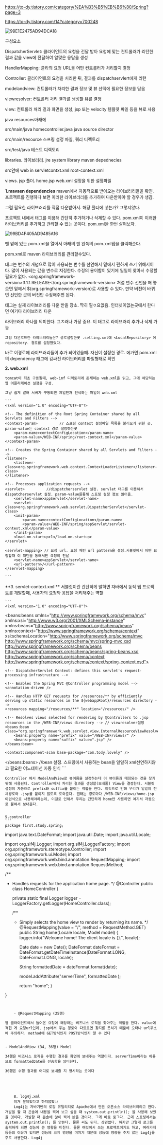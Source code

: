 https://to-dy.tistory.com/category/%EA%B3%B5%EB%B6%80/Spring?page=3


https://to-dy.tistory.com/14?category=700248


![99E1E2475AD94DCA18](https://user-images.githubusercontent.com/75001605/166569793-354f3ddc-f4da-47fe-a519-26322cc9b53f.png)


구성요소 

DispatcherServlet: 클라이언트의 요청을 전달 받아 요청에 맞는 컨트롤러가 리턴한 결과 값을 view에 전달하여 알맞은 응답을 생성


HandlerMapping: 클라의 요청 URL을 어떤 컨트롤러가 처리할지 결정


Controller: 클라이언트의 요청을 처리한 뒤, 결과를 dispatchservlert에게 리턴

modelandview: 컨트롤러가 처리한 결과 정보 및 뷰 선택에 필요한 정보를 담음

viewresolver: 컨트롤러 처리 결과를 생성할 뷰를 결정

view: 컨트롤러 처리 결과 화면을 생성, jsp 또는 velocity 템플릿 파일 등을 뷰로 사용

java resources아래에 

src/main/java
homecontroller.java java source director

src/main/resource 스프링 설정 파일, 쿼리 디렉토리

src/test/java 테스트 디렉토리

libraries. 라이브러리. 
jre system library
maven depednecies


src안에 web in servletcontxt.xml
root-context.xml

views. jsp 폴더.
home.jsp
web.xml 설정을 위한 설정파일


**1.mavaen dependencies**
maven에서 자동적으로 받아오는 라이브러리들을 확인. 프로젝트를 진행하다 보면 이러한 라이브러리를 추가하여 다운받아야 할 경우가 생김.

그럼 필요한 라이브러리를 직접 다운받아서. 해당 폴더에 넣는가? 그렇지않다.

프로젝트 내에서 태그를 이용해 간단히 추가하거나 삭제할 수 있다. pom.xml이 이러한 라이브러리를 추가하고 관리할 수 있는 곳이다. pom.xml을 한번 살펴보자.

![99BD4F405AD9485A16](https://user-images.githubusercontent.com/75001605/166571544-7e22c455-11fd-4548-a3bb-fe23a0a2fe33.png)


맨 밑에 있는 pom.xml을 열어서 아래의 맨 왼쪽의 pom.xml탭을 클릭해준다.

pom.xml로 maven 라이브러리를 관리할수있다.

<properties></properties> 태그는 변수의 개념으로 많이 사용되는 변수를 선언해서 밑에서 편하게 쓰기 위해서이다. 많이 사용되는 값을 변수로 지정한다. 수정의 용이함이 있기에 일일이 찾아서 수정할 필요가 없다. <org.springframework-version>3.1.1.RELEASE</org.springframework-version> 처럼 변수 선언을 해 놓으면 밑에서 ${org.springframework-version}로 사용할 수 있다. 만약 버전이 바뀌면 선언한 곳의 버전만 수정해주면 된다.


<repository> 태그는 실제 라이브러리를 다운 받을 장소. 딱히 필ㅇ요없음. 인터넷이없는곳에서 한다면 여기다 라이브러리 다운
  
  <dependency> 라이브러리 하나를 의미한다. 그ㅈ러나 가장 중요. 이 태그로 라이브러리 추가나 삭제 가능
    
   
    그럼 다운로드한 라이브러리들은? 경로설정한곳 .setting.xml에 <LocalRepository> 에 repository. 경로를 설정했었다. 

    
   바로 이경로에 라이브러리들이 추가 되어있을때. 자신이 설정한 경로. 에가면 pom.xml의 dependency 태그에 감싸진 라이브러리를 파일형태로 확인
    


**2. web.xml**
    
    tomcat이 최초 구동될때, web-inf 디렉토리에 존재하는 web.xml을 읽고, 그에 해당하는 웹 어플리케이션 설정을 구성.
    
    그냥 쉽게 말해 서버가 구동되면 제일먼저 인식하는 파일이 web.xml
    
    ```
    <?xml version="1.0" encoding="UTF-8"?>
<web-app version="2.5" xmlns="http://java.sun.com/xml/ns/javaee"
    xmlns:xsi="http://www.w3.org/2001/XMLSchema-instance"
    xsi:schemaLocation="http://java.sun.com/xml/ns/javaee http://java.sun.com/xml/ns/javaee/web-app_2_5.xsd">
 
    <!-- The definition of the Root Spring Container shared by all Servlets and Filters -->
    <context-param>          // 스프링 context 설정파일 목록을 불러오기 위한 곳. param-value는 context 경로 설정하는곳
        <param-name>contextConfigLocation</param-name>
        <param-value>/WEB-INF/spring/root-context.xml</param-value>
    </context-param>
 
    <!-- Creates the Spring Container shared by all Servlets and Filters -->
    <listener>
        <listener-class>org.springframework.web.context.ContextLoaderListener</listener-class>
    </listener>
 
    <!-- Processes application requests -->
    <servlet>          //dispatcherservlet 설정. servlet 태그를 이용해서 dispatcherservlet 설정. param-value를통해 스프링 설정 정보 읽어옴.
        <servlet-name>appServlet</servlet-name>
        <servlet-class>org.springframework.web.servlet.DispatcherServlet</servlet-class>
        <init-param>
            <param-name>contextConfigLocation</param-name>
            <param-value>/WEB-INF/spring/appServlet/servlet-context.xml</param-value>
        </init-param>
        <load-on-startup>1</load-on-startup>
    </servlet>
        
    <servlet-mapping> // 요청 url. 요청 패턴 url pattern을 설정.서블릿에서 어떤 요청할때 이 패턴을 통해서만 요청이 전달
        <servlet-name>appServlet</servlet-name>
        <url-pattern>/</url-pattern>
    </servlet-mapping>
 
</web-app>
    
    ```
    
    
 **3. servlet-context.xml **
   서블릿이란 간단하게 말하면 자바에서 동적 웹 프로젝트를 개발할때, 사용자의 요청와 응답을 처리해주는 역할
    
    ```
    <?xml version="1.0" encoding="UTF-8"?>
<beans:beans xmlns="http://www.springframework.org/schema/mvc"
    xmlns:xsi="http://www.w3.org/2001/XMLSchema-instance"
    xmlns:beans="http://www.springframework.org/schema/beans"
    xmlns:context="http://www.springframework.org/schema/context"
    xsi:schemaLocation="http://www.springframework.org/schema/mvc http://www.springframework.org/schema/mvc/spring-mvc.xsd
        http://www.springframework.org/schema/beans http://www.springframework.org/schema/beans/spring-beans.xsd
        http://www.springframework.org/schema/context http://www.springframework.org/schema/context/spring-context.xsd">
 
    <!-- DispatcherServlet Context: defines this servlet's request-processing infrastructure -->
    
    <!-- Enables the Spring MVC @Controller programming model -->
    <annotation-driven />
 
    <!-- Handles HTTP GET requests for /resources/** by efficiently serving up static resources in the ${webappRoot}/resources directory -->
    <resources mapping="/resources/**" location="/resources/" />
 
    <!-- Resolves views selected for rendering by @Controllers to .jsp resources in the /WEB-INF/views directory --> // viewresolver설정
    <beans:bean class="org.springframework.web.servlet.view.InternalResourceViewResolver">
        <beans:property name="prefix" value="/WEB-INF/views/" />
        <beans:property name="suffix" value=".jsp" />
    </beans:bean>
    
    <context:component-scan base-package="com.tody.lovely" />
 
</beans:beans> //bean 설정. 스프링에서 사용하는 bean을 일일히 xml선언하지않고 필요한 어노테이션 자동 인식
    ```
    
    Controller 에서 ModelAndView로 뷰이름을 설정하는데 이 뷰이름과 매칭되는 것을 찾기 위해 사용된다. Controller에서 처리한 결과를 생성할(보내줄) View를 결정한다. 서블릿 설정이 자동으로 prefix와 suffix를 붙이는 역할을 한다. 이것으로 인해 우리가 일일이 전체경로와 .jsp를 붙이지 않도록 도와준다. 원래는 경로마다 /WEB-INF/views/home.jsp 이런식으로 사용해야하는데, 이걸로 인해서 우리는 간단하게 home만 사용하면 여기서 자동으로 붙여서 보내준다.


    5.controller
    ```
    package first.study.spring;
 
import java.text.DateFormat;
import java.util.Date;
import java.util.Locale;
 
import org.slf4j.Logger;
import org.slf4j.LoggerFactory;
import org.springframework.stereotype.Controller;
import org.springframework.ui.Model;
import org.springframework.web.bind.annotation.RequestMapping;
import org.springframework.web.bind.annotation.RequestMethod;
 
/**
 * Handles requests for the application home page.
 */
@Controller
public class HomeController {
    
    private static final Logger logger = LoggerFactory.getLogger(HomeController.class);
    
    /**
     * Simply selects the home view to render by returning its name.
     */
    @RequestMapping(value = "/", method = RequestMethod.GET)
    public String home(Locale locale, Model model) {
        logger.info("Welcome home! The client locale is {}.", locale);
        
        Date date = new Date();
        DateFormat dateFormat = DateFormat.getDateTimeInstance(DateFormat.LONG, DateFormat.LONG, locale);
        
        String formattedDate = dateFormat.format(date);
        
        model.addAttribute("serverTime", formattedDate );
        
        return "home";
    }
    
}

```

  
    - @RequestMapping (25행)

웹 클라이언트에서 들어온 요청에 해당하는 비즈니스 로직을 찾아주는 역할을 한다. value에 적힌 게 요청url인데, jsp에서 주는 경로와 다르르면 찾지를 못하기 때문에 오타나 url주소에 주의하자. method에 GET방식인지 POST방식인지 알 수 있다

    
- ModelAndView (34, 36행) Model

34행은 비즈니스 로직을 수행한 결과를 화면에 보내주는 역할이다. serverTime이라는 이름으로 formattedDate를 전송함을 의미한다.

36행은 수행 결과를 어디로 보내줄 지 명시하는 곳이다


    
   
    
    8. log4j.xml
    이거 문제있다고 하지않았나
    Log4j는 자바기반의 로깅 유틸리티로 Apache에서 만든 오픈소스 라이브러리라고 한다. 개발을 할 때 콘솔에 내용을 찍어 보고 싶을 때 system.out.println(); 을 사용해 보았을 것이다. 개발할 때 콘솔에 많이 찍어 봤을 것이다. 그게 바로 로그다. 근데 스프링에서는 system.out.println(); 를 안쓴다. 물론 써도 된다. 상관없다. 하지만 그렇게 로그를 출력하게 되면 성능에 큰 영향을 미친다. 물론 여럿이서 쓰는 프로젝트이기도 하고, 여러가지 등등의 이유가 있지만 성능에 크게 영향을 미치기 때문에 성능에 영향을 주지 않는 Log4j를 주로 사용한다. Log4j

    
    

